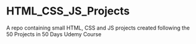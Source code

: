 # HTML_CSS_JS_Projects

A repo containing small HTML, CSS and JS projects created following the 50 Projects in 50 Days Udemy Course 
